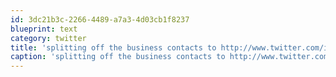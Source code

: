 ```yaml
---
id: 3dc21b3c-2266-4489-a7a3-4d03cb1f8237
blueprint: text
category: twitter
title: 'splitting off the business contacts to http://www.twitter.com/infometrix'
caption: 'splitting off the business contacts to http://www.twitter.com/infometrix'
---
```


